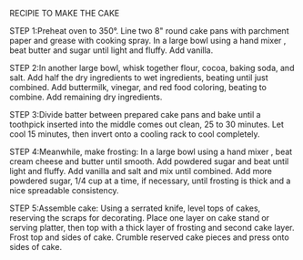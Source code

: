 RECIPIE TO MAKE THE CAKE

STEP 1:Preheat oven to 350°. Line two 8" round cake pans with parchment paper and grease with cooking spray. In a large bowl using a hand mixer , beat butter and sugar until light and fluffy.  Add vanilla.

STEP 2:In another large bowl, whisk together flour, cocoa, baking soda, and salt. Add half the dry ingredients to wet ingredients, beating until just combined. Add buttermilk, vinegar, and red food coloring, beating to combine. Add remaining dry ingredients.

STEP 3:Divide batter between prepared cake pans and bake until a toothpick inserted into the middle comes out clean, 25 to 30 minutes. Let cool 15 minutes, then invert onto a cooling rack to cool completely.

STEP 4:Meanwhile, make frosting: In a large bowl using a hand mixer , beat cream cheese and butter until smooth. Add powdered sugar and beat until light and fluffy. Add vanilla and salt and mix until combined. Add more powdered sugar, 1/4 cup at a time, if necessary, until frosting is thick and a nice spreadable consistency.

STEP 5:Assemble cake: Using a serrated knife, level tops of cakes, reserving the scraps for decorating. Place one layer on cake stand or serving platter, then top with a thick layer of frosting and second cake layer. Frost top and sides of cake. Crumble reserved cake pieces and press onto sides of cake.
